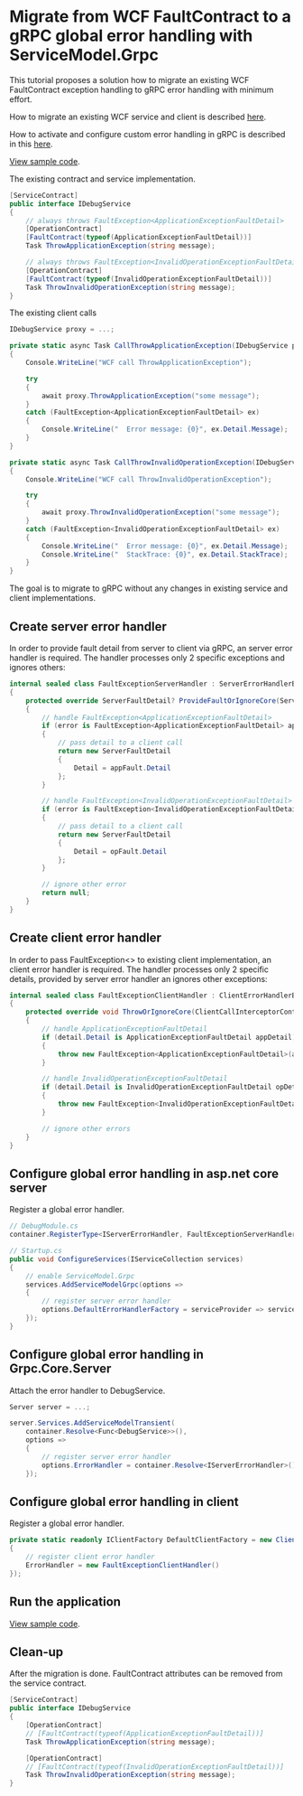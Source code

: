 # Migrate from WCF FaultContract to a gRPC global error handling with ServiceModel.Grpc

This tutorial proposes a solution how to migrate an existing WCF FaultContract exception handling to gRPC error handling with minimum effort.

How to migrate an existing WCF service and client is described [here](MigrateWCFServiceTogRPC.md).

How to activate and configure custom error handling in gRPC is described in this [here](global-error-handling.md).

[View sample code](https://github.com/max-ieremenko/ServiceModel.Grpc/tree/master/Examples/MigrateWCFFaultContractTogRpc).

The existing contract and service implementation.

``` c#
[ServiceContract]
public interface IDebugService
{
    // always throws FaultException<ApplicationExceptionFaultDetail>
    [OperationContract]
    [FaultContract(typeof(ApplicationExceptionFaultDetail))]
    Task ThrowApplicationException(string message);

    // always throws FaultException<InvalidOperationExceptionFaultDetail>
    [OperationContract]
    [FaultContract(typeof(InvalidOperationExceptionFaultDetail))]
    Task ThrowInvalidOperationException(string message);
}
```

The existing client calls

``` c#
IDebugService proxy = ...;

private static async Task CallThrowApplicationException(IDebugService proxy)
{
    Console.WriteLine("WCF call ThrowApplicationException");

    try
    {
        await proxy.ThrowApplicationException("some message");
    }
    catch (FaultException<ApplicationExceptionFaultDetail> ex)
    {
        Console.WriteLine("  Error message: {0}", ex.Detail.Message);
    }
}

private static async Task CallThrowInvalidOperationException(IDebugService proxy)
{
    Console.WriteLine("WCF call ThrowInvalidOperationException");

    try
    {
        await proxy.ThrowInvalidOperationException("some message");
    }
    catch (FaultException<InvalidOperationExceptionFaultDetail> ex)
    {
        Console.WriteLine("  Error message: {0}", ex.Detail.Message);
        Console.WriteLine("  StackTrace: {0}", ex.Detail.StackTrace);
    }
}

```

The goal is to migrate to gRPC without any changes in existing service and client implementations.

## Create server error handler

In order to provide fault detail from server to client via gRPC, an server error handler is required. The handler processes only 2 specific exceptions and ignores others:

``` c#
internal sealed class FaultExceptionServerHandler : ServerErrorHandlerBase
{
    protected override ServerFaultDetail? ProvideFaultOrIgnoreCore(ServerCallInterceptorContext context, Exception error)
    {
        // handle FaultException<ApplicationExceptionFaultDetail>
        if (error is FaultException<ApplicationExceptionFaultDetail> appFault)
        {
            // pass detail to a client call
            return new ServerFaultDetail
            {
                Detail = appFault.Detail
            };
        }

        // handle FaultException<InvalidOperationExceptionFaultDetail>
        if (error is FaultException<InvalidOperationExceptionFaultDetail> opFault)
        {
            // pass detail to a client call
            return new ServerFaultDetail
            {
                Detail = opFault.Detail
            };
        }

        // ignore other error
        return null;
    }
}
```

## Create client error handler

In order to pass FaultException<> to existing client implementation, an client error handler is required. The handler processes only 2 specific details, provided by server error handler an ignores other exceptions:

``` c#
internal sealed class FaultExceptionClientHandler : ClientErrorHandlerBase
{
    protected override void ThrowOrIgnoreCore(ClientCallInterceptorContext context, ClientFaultDetail detail)
    {
        // handle ApplicationExceptionFaultDetail
        if (detail.Detail is ApplicationExceptionFaultDetail appDetail)
        {
            throw new FaultException<ApplicationExceptionFaultDetail>(appDetail);
        }

        // handle InvalidOperationExceptionFaultDetail
        if (detail.Detail is InvalidOperationExceptionFaultDetail opDetail)
        {
            throw new FaultException<InvalidOperationExceptionFaultDetail>(opDetail);
        }

        // ignore other errors
    }
}
```

## Configure global error handling in asp.net core server

Register a global error handler.

``` c#
// DebugModule.cs
container.RegisterType<IServerErrorHandler, FaultExceptionServerHandler>(new ContainerControlledLifetimeManager());

// Startup.cs
public void ConfigureServices(IServiceCollection services)
{
    // enable ServiceModel.Grpc
    services.AddServiceModelGrpc(options =>
    {
        // register server error handler
        options.DefaultErrorHandlerFactory = serviceProvider => serviceProvider.GetRequiredService<IServerErrorHandler>();
    });
}
```

## Configure global error handling in Grpc.Core.Server

Attach the error handler to DebugService.

``` c#
Server server = ...;

server.Services.AddServiceModelTransient(
    container.Resolve<Func<DebugService>>(),
    options =>
    {
        // register server error handler
        options.ErrorHandler = container.Resolve<IServerErrorHandler>();
    });
```

## Configure global error handling in client

Register a global error handler.

``` c#
private static readonly IClientFactory DefaultClientFactory = new ClientFactory(new ServiceModelGrpcClientOptions
{
    // register client error handler
    ErrorHandler = new FaultExceptionClientHandler()
});
```

## Run the application

[View sample code](https://github.com/max-ieremenko/ServiceModel.Grpc/tree/master/Examples/MigrateWCFFaultContractTogRpc).

## Clean-up

After the migration is done. FaultContract attributes can be removed from the service contract.

``` c#
[ServiceContract]
public interface IDebugService
{
    [OperationContract]
    // [FaultContract(typeof(ApplicationExceptionFaultDetail))]
    Task ThrowApplicationException(string message);

    [OperationContract]
    // [FaultContract(typeof(InvalidOperationExceptionFaultDetail))]
    Task ThrowInvalidOperationException(string message);
}
```
